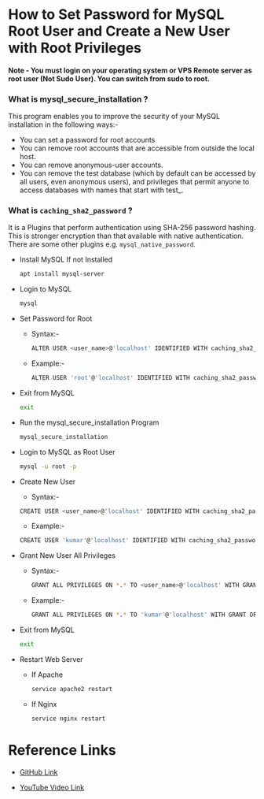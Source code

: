 # How to Set Password for MySQL Root User and Create a New User with Root Privileges

#### Note - You must login on your operating system or VPS Remote server as root user (Not Sudo User). You can switch from sudo to root. 

### What is mysql_secure_installation ?
This program enables you to improve the security of your MySQL installation in the following ways:-
- You can set a password for root accounts
- You can remove root accounts that are accessible from outside the local host.
- You can remove anonymous-user accounts.
- You can remove the test database (which by default can be accessed by all users, even anonymous users), and privileges that permit anyone to access databases with names that start with test_.

### What is `caching_sha2_password` ?
It is a Plugins that perform authentication using SHA-256 password hashing. This is stronger encryption than that available with native authentication. There are some other plugins e.g. `mysql_native_password`.

- Install MySQL If not Installed
    
    ```sh
    apt install mysql-server
    ```

- Login to MySQL

    ```sh
    mysql
    ```

- Set Password for Root

    - Syntax:-

        ```sh
        ALTER USER <user_name>@'localhost' IDENTIFIED WITH caching_sha2_password by <user_password>;
        ```
    
    - Example:- 
    
        ```sh
        ALTER USER 'root'@'localhost' IDENTIFIED WITH caching_sha2_password by 'Hello123456#';
        ```

- Exit from MySQL

    ```sh
    exit
    ```

- Run the mysql_secure_installation Program

    ```sh
    mysql_secure_installation
    ```

- Login to MySQL as Root User

    ```sh
    mysql -u root -p
    ```

- Create New User

    - Syntax:- 
    
    ```sh
    CREATE USER <user_name>@'localhost' IDENTIFIED WITH caching_sha2_password BY <user_password>;
    ```

    - Example:-

    ```sh
    CREATE USER 'kumar'@'localhost' IDENTIFIED WITH caching_sha2_password BY 'Hello123456#';
    ```

- Grant New User All Privileges

    - Syntax:-

        ```sh
        GRANT ALL PRIVILEGES ON *.* TO <user_name>@'localhost' WITH GRANT OPTION;
        ```

    - Example:-

        ```sh
        GRANT ALL PRIVILEGES ON *.* TO 'kumar'@'localhost' WITH GRANT OPTION;
        ```

- Exit from MySQL
    ```sh
    exit
    ```

- Restart Web Server

    - If Apache

        ```sh
        service apache2 restart
        ```

    - If Nginx

        ```sh
        service nginx restart
        ```


# Reference Links 

- [GitHub Link](https://github.com/geekyshow1/GeekyShowsNotes/blob/main/Secure_MySQL.md)

- [YouTube Video Link](https://youtu.be/RHWYJ9uSouc?si=j83Wca11V6O-wUJH)